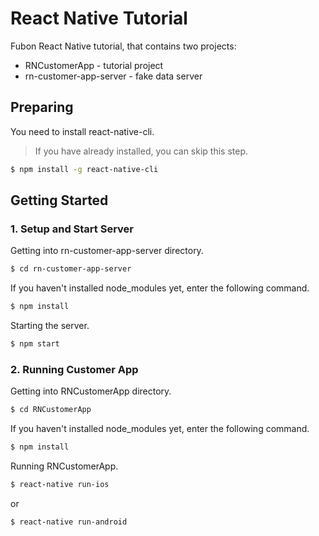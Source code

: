 # React Native Tutorial

Fubon React Native tutorial, that contains two projects:

* RNCustomerApp - tutorial project
* rn-customer-app-server - fake data server

## Preparing

You need to install react-native-cli.

> If you have already installed, you can skip this step.

```sh
$ npm install -g react-native-cli
```


## Getting Started

### 1. Setup and Start Server

Getting into rn-customer-app-server directory. 

```sh
$ cd rn-customer-app-server
```

If you haven't installed node_modules yet, enter the following command.

```sh
$ npm install
```

Starting the server.

```sh
$ npm start
```

### 2. Running Customer App

Getting into RNCustomerApp directory. 

```sh
$ cd RNCustomerApp
```

If you haven't installed node_modules yet, enter the following command.

```sh
$ npm install
```

Running RNCustomerApp.

```sh
$ react-native run-ios 
```

or

```sh
$ react-native run-android
```
